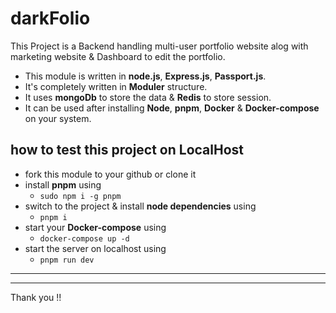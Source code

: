 # darkFolio

This Project is a Backend handling multi-user portfolio website alog with marketing website & Dashboard to edit the portfolio.
* This module is written in **node.js**, **Express.js**, **Passport.js**.
* It's completely written in **Moduler** structure.
* It uses **mongoDb** to store the data & **Redis** to store session.
* It can be used after installing **Node**, **pnpm**, **Docker** & **Docker-compose** on your system.

## how to test this project on LocalHost
* fork this module to your github or clone it
* install **pnpm** using 
  * `sudo npm i -g pnpm`
* switch to the project & install **node dependencies** using
  * `pnpm i`
* start your **Docker-compose** using 
    * `docker-compose up -d`
* start the server on localhost using
    * `pnpm run dev`


<hr><hr>
Thank you !!
